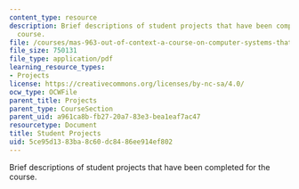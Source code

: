 ```yaml
---
content_type: resource
description: Brief descriptions of student projects that have been completed for the
  course.
file: /courses/mas-963-out-of-context-a-course-on-computer-systems-that-adapt-to-and-learn-from-context-fall-2001/5ce95d1383ba8c60dc8486ee914ef802_projects.pdf
file_size: 750131
file_type: application/pdf
learning_resource_types:
- Projects
license: https://creativecommons.org/licenses/by-nc-sa/4.0/
ocw_type: OCWFile
parent_title: Projects
parent_type: CourseSection
parent_uid: a961ca8b-fb27-20a7-83e3-bea1eaf7ac47
resourcetype: Document
title: Student Projects
uid: 5ce95d13-83ba-8c60-dc84-86ee914ef802
---
```

Brief descriptions of student projects that have been completed for the course.